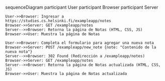 sequenceDiagram
    participant User
    participant Browser
    participant Server

    User->>Browser: Ingresar a https://studies.cs.helsinki.fi/exampleapp/notes
    Browser->>Server: GET /exampleapp/notes
    Server-->>Browser: Retorna la página de Notas (HTML, CSS, JS)
    Browser->>User: Muestra la página de Notas

    User->>Browser: Completa el formulario para agregar una nueva nota
    Browser->>Server: POST /exampleapp/new_note {note: "Contenido de la nueva nota"}
    Server-->>Browser: 302 Found (Redirección a /exampleapp/notes)
    Browser->>Server: GET /exampleapp/notes
    Server-->>Browser: Retorna la página de Notas actualizada (HTML, CSS, JS)
    Browser->>User: Muestra la página de Notas actualizada
